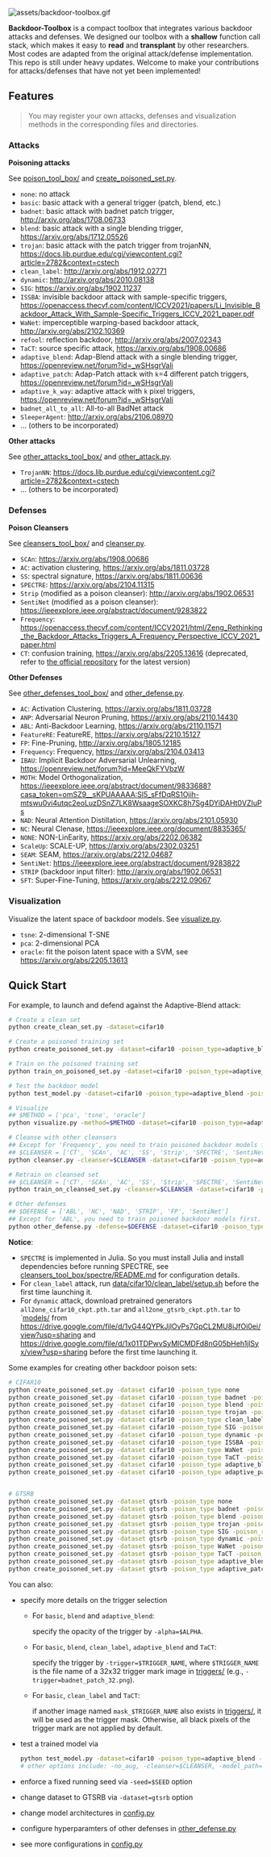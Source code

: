 ![assets/backdoor-toolbox.gif](assets/backdoor-toolbox.gif)

**Backdoor-Toolbox** is a compact toolbox that integrates various backdoor attacks and defenses. We designed our toolbox with a **shallow** function call stack, which makes it easy to **read** and **transplant** by other researchers. Most codes are adapted from the original attack/defense implementation. This repo is still under heavy updates. Welcome to make your contributions for attacks/defenses that have not yet been implemented!

## Features

> You may register your own attacks, defenses and visualization methods in the corresponding files and directories.

### Attacks

**Poisoning attacks**

See [poison_tool_box/](poison_tool_box/) and [create_poisoned_set.py](create_poisoned_set.py).

- `none`: no attack
- `basic`: basic attack with a general trigger (patch, blend, etc.)
- `badnet`: basic attack with badnet patch trigger, http://arxiv.org/abs/1708.06733
- `blend`: basic attack with a single blending trigger, https://arxiv.org/abs/1712.05526
- `trojan`: basic attack with the patch trigger from trojanNN, https://docs.lib.purdue.edu/cgi/viewcontent.cgi?article=2782&context=cstech
- `clean_label`: http://arxiv.org/abs/1912.02771
- `dynamic`: http://arxiv.org/abs/2010.08138
- `SIG`: https://arxiv.org/abs/1902.11237
- `ISSBA`: invisible backdoor attack with sample-specific triggers, https://openaccess.thecvf.com/content/ICCV2021/papers/Li_Invisible_Backdoor_Attack_With_Sample-Specific_Triggers_ICCV_2021_paper.pdf
- `WaNet`: imperceptible warping-based backdoor attack, http://arxiv.org/abs/2102.10369
- `refool`: reflection backdoor, http://arxiv.org/abs/2007.02343
- `TaCT`: source specific attack, https://arxiv.org/abs/1908.00686
- `adaptive_blend`: Adap-Blend attack with a single blending trigger, https://openreview.net/forum?id=_wSHsgrVali
- `adaptive_patch`: Adap-Patch attack with `k`=4 different patch triggers, https://openreview.net/forum?id=_wSHsgrVali
- `adaptive_k_way`: adaptive attack with `k` pixel triggers, https://openreview.net/forum?id=_wSHsgrVali
- `badnet_all_to_all`: All-to-all BadNet attack
- `SleeperAgent`: http://arxiv.org/abs/2106.08970
- ... (others to be incorporated)

**Other attacks**

See [other_attacks_tool_box/](other_attacks_tool_box/) and [other_attack.py](other_attack.py).

- `TrojanNN`: https://docs.lib.purdue.edu/cgi/viewcontent.cgi?article=2782&context=cstech
- ... (others to be incorporated)


### Defenses

**Poison Cleansers**

See [cleansers_tool_box/](cleansers_tool_box/) and [cleanser.py](cleanser.py).

- `SCAn`: https://arxiv.org/abs/1908.00686
- `AC`: activation clustering, https://arxiv.org/abs/1811.03728
- `SS`: spectral signature, https://arxiv.org/abs/1811.00636
- `SPECTRE`: https://arxiv.org/abs/2104.11315
- `Strip` (modified as a poison cleanser): http://arxiv.org/abs/1902.06531
- `SentiNet` (modified as a poison cleanser): https://ieeexplore.ieee.org/abstract/document/9283822
- `Frequency`: https://openaccess.thecvf.com/content/ICCV2021/html/Zeng_Rethinking_the_Backdoor_Attacks_Triggers_A_Frequency_Perspective_ICCV_2021_paper.html
- `CT`: confusion training, https://arxiv.org/abs/2205.13616 (deprecated, refer to [the official repository](https://github.com/Unispac/Fight-Poison-With-Poison/tree/master) for the latest version)

**Other Defenses**

See [other_defenses_tool_box/](other_defenses_tool_box/) and [other_defense.py](other_defense.py).

- `AC`: Activation Clustering, https://arxiv.org/abs/1811.03728
- `ANP`: Adversarial Neuron Pruning, https://arxiv.org/abs/2110.14430
- `ABL`: Anti-Backdoor Learning, https://arxiv.org/abs/2110.11571
- `FeatureRE`: FeatureRE, https://arxiv.org/abs/2210.15127
- `FP`: Fine-Pruning, http://arxiv.org/abs/1805.12185
- `Frequency`: Frequency, https://arxiv.org/abs/2104.03413
- `IBAU`: Implicit Backdoor Adversarial Unlearning, https://openreview.net/forum?id=MeeQkFYVbzW
- `MOTH`: Model Orthogonalization, https://ieeexplore.ieee.org/abstract/document/9833688?casa_token=omSZ9__sKPUAAAAA:Sl5_sFfDqRS1Ojih-mtswu0vi4utqc2eoLuzDSnZ7LK8WsaageSOXKC8h7Sg4DYiDAHt0VZIuPs
- `NAD`: Neural Attention Distillation, https://arxiv.org/abs/2101.05930
- `NC`: Neural Clenase, https://ieeexplore.ieee.org/document/8835365/
- `NONE`: NON-LinEarity, https://arxiv.org/abs/2202.06382
- `ScaleUp`: SCALE-UP, https://arxiv.org/abs/2302.03251
- `SEAM`: SEAM, https://arxiv.org/abs/2212.04687
- `SentiNet`: https://ieeexplore.ieee.org/abstract/document/9283822
- `STRIP` (backdoor input filter): http://arxiv.org/abs/1902.06531
- `SFT`: Super-Fine-Tuning, https://arxiv.org/abs/2212.09067

### Visualization

Visualize the latent space of backdoor models. See [visualize.py](visualize.py).

- `tsne`: 2-dimensional T-SNE
- `pca`: 2-dimensional PCA
- `oracle`: fit the poison latent space with a SVM, see https://arxiv.org/abs/2205.13613

## Quick Start

For example, to launch and defend against the Adaptive-Blend attack:
```bash
# Create a clean set
python create_clean_set.py -dataset=cifar10

# Create a poisoned training set
python create_poisoned_set.py -dataset=cifar10 -poison_type=adaptive_blend -poison_rate=0.003 -cover_rate=0.003 -alpha 0.15

# Train on the poisoned training set
python train_on_poisoned_set.py -dataset=cifar10 -poison_type=adaptive_blend -poison_rate=0.003 -cover_rate=0.003 -alpha 0.15 -test_alpha 0.2

# Test the backdoor model
python test_model.py -dataset=cifar10 -poison_type=adaptive_blend -poison_rate=0.003 -cover_rate=0.003 -alpha 0.15 -test_alpha 0.2

# Visualize
## $METHOD = ['pca', 'tsne', 'oracle']
python visualize.py -method=$METHOD -dataset=cifar10 -poison_type=adaptive_blend -poison_rate=0.003 -cover_rate=0.003 -alpha 0.15 -test_alpha 0.2

# Cleanse with other cleansers
## Except for 'Frequency', you need to train poisoned backdoor models first.
## $CLEANSER = ['CT', 'SCAn', 'AC', 'SS', 'Strip', 'SPECTRE', 'SentiNet', 'Frequency']
python cleanser.py -cleanser=$CLEANSER -dataset=cifar10 -poison_type=adaptive_blend -poison_rate=0.003 -cover_rate=0.003 -alpha 0.15 -test_alpha 0.2

# Retrain on cleansed set
## $CLEANSER = ['CT', 'SCAn', 'AC', 'SS', 'Strip', 'SPECTRE', 'SentiNet']
python train_on_cleansed_set.py -cleanser=$CLEANSER -dataset=cifar10 -poison_type=adaptive_blend -poison_rate=0.003 -cover_rate=0.003 -alpha 0.15 -test_alpha 0.2

# Other defenses
## $DEFENSE = ['ABL', 'NC', 'NAD', 'STRIP', 'FP', 'SentiNet']
## Except for 'ABL', you need to train poisoned backdoor models first.
python other_defense.py -defense=$DEFENSE -dataset=cifar10 -poison_type=adaptive_blend -poison_rate=0.003 -cover_rate=0.003 -alpha 0.15 -test_alpha 0.2
```

**Notice**:
- `SPECTRE` is implemented in Julia. So you must install Julia and install dependencies before running SPECTRE, see [cleansers_tool_box/spectre/README.md](cleansers_tool_box/spectre/README.md) for configuration details.
- For `clean_label` attack, run [data/cifar10/clean_label/setup.sh](data/cifar10/clean_label/setup.sh) before the first time launching it.
- For `dynamic` attack, download pretrained generators `all2one_cifar10_ckpt.pth.tar` and `all2one_gtsrb_ckpt.pth.tar` to `[models/](models/) from https://drive.google.com/file/d/1vG44QYPkJjlOvPs7GpCL2MU8iJfOi0ei/view?usp=sharing and https://drive.google.com/file/d/1x01TDPwvSyMlCMDFd8nG05bHeh1jlSyx/view?usp=sharing before the first time launching it.
 <!-- https://github.com/VinAIResearch/input-aware-backdoor-attack-release before the first time launching it. -->

Some examples for creating other backdoor poison sets:
```bash
# CIFAR10
python create_poisoned_set.py -dataset cifar10 -poison_type none
python create_poisoned_set.py -dataset cifar10 -poison_type badnet -poison_rate 0.003
python create_poisoned_set.py -dataset cifar10 -poison_type blend -poison_rate 0.003
python create_poisoned_set.py -dataset cifar10 -poison_type trojan -poison_rate 0.003
python create_poisoned_set.py -dataset cifar10 -poison_type clean_label -poison_rate 0.003
python create_poisoned_set.py -dataset cifar10 -poison_type SIG -poison_rate 0.02
python create_poisoned_set.py -dataset cifar10 -poison_type dynamic -poison_rate 0.003
python create_poisoned_set.py -dataset cifar10 -poison_type ISSBA -poison_rate 0.02
python create_poisoned_set.py -dataset cifar10 -poison_type WaNet -poison_rate 0.05 -cover_rate 0.1
python create_poisoned_set.py -dataset cifar10 -poison_type TaCT -poison_rate 0.003 -cover_rate 0.003
python create_poisoned_set.py -dataset cifar10 -poison_type adaptive_blend -poison_rate 0.003 -cover_rate 0.003 -alpha 0.15
python create_poisoned_set.py -dataset cifar10 -poison_type adaptive_patch -poison_rate 0.003 -cover_rate 0.006


# GTSRB
python create_poisoned_set.py -dataset gtsrb -poison_type none
python create_poisoned_set.py -dataset gtsrb -poison_type badnet -poison_rate 0.01
python create_poisoned_set.py -dataset gtsrb -poison_type blend -poison_rate 0.01
python create_poisoned_set.py -dataset gtsrb -poison_type trojan -poison_rate 0.01
python create_poisoned_set.py -dataset gtsrb -poison_type SIG -poison_rate 0.02
python create_poisoned_set.py -dataset gtsrb -poison_type dynamic -poison_rate 0.003
python create_poisoned_set.py -dataset gtsrb -poison_type WaNet -poison_rate 0.05 -cover_rate 0.1
python create_poisoned_set.py -dataset gtsrb -poison_type TaCT -poison_rate 0.005 -cover_rate 0.005
python create_poisoned_set.py -dataset gtsrb -poison_type adaptive_blend -poison_rate 0.003 -cover_rate 0.003 -alpha 0.15
python create_poisoned_set.py -dataset gtsrb -poison_type adaptive_patch -poison_rate 0.005 -cover_rate 0.01
```

You can also:
- specify more details on the trigger selection
    - For `basic`, `blend` and `adaptive_blend`:

        specify the opacity of the trigger by `-alpha=$ALPHA`.
    
    - For `basic`, `blend`, `clean_label`, `adaptive_blend` and `TaCT`:
    
        specify the trigger by `-trigger=$TRIGGER_NAME`, where `$TRIGGER_NAME` is the file name of a 32x32 trigger mark image in [triggers/](triggers) (e.g., `-trigger=badnet_patch_32.png`).
    
    - For `basic`, `clean_label` and `TaCT`:
    
        if another image named `mask_$TRIGGER_NAME` also exists in [triggers/](triggers), it will be used as the trigger mask. Otherwise, all black pixels of the trigger mark are not applied by default.

- test a trained model via
    ```bash
    python test_model.py -dataset=cifar10 -poison_type=adaptive_blend -poison_rate=0.003 -cover_rate=0.006 -alpha=0.15 -test_alpha=0.2
    # other options include: -no_aug, -cleanser=$CLEANSER, -model_path=$MODEL_PATH, see our code for details
    ```
- enforce a fixed running seed via `-seed=$SEED` option
- change dataset to GTSRB via `-dataset=gtsrb` option
- change model architectures in [config.py](config.py)
- configure hyperparamters of other defenses in [other_defense.py](other_defense.py)
- see more configurations in [config.py](config.py)
